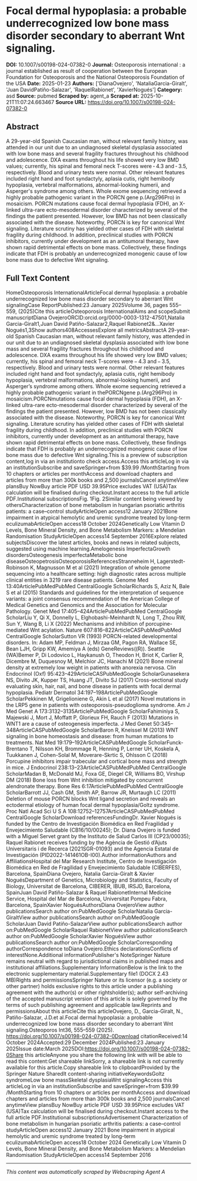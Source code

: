 # Focal dermal hypoplasia: a probable underrecognized low bone mass disorder secondary to aberrant Wnt signaling.

**DOI:** 10.1007/s00198-024-07382-0
**Journal:** Osteoporosis international : a journal established as result of cooperation between the European Foundation for Osteoporosis and the National Osteoporosis Foundation of the USA
**Date:** 2025-01-23
**Authors:** ['DianaOvejero', 'NataliaGarcia-Giralt', 'Juan DavidPatiño-Salazar', 'RaquelRabionet', 'XavierNogués']
**Category:** asd
**Source:** pubmed
**Scraped by:** agent_a
**Scraped at:** 2025-10-21T11:07:24.663467
**Source URL:** https://doi.org/10.1007/s00198-024-07382-0

## Abstract

A 29-year-old Spanish Caucasian man, without relevant family history, was attended in our unit due to an undiagnosed skeletal dysplasia associated with low bone mass and several fragility fractures throughout his childhood and adolescence. DXA exams throughout his life showed very low BMD values; currently, his spinal and femoral neck T-scores were - 4.3 and - 3.5, respectively. Blood and urinary tests were normal. Other relevant features included right hand and foot syndactyly, aplasia cutis, right hemibody hypoplasia, vertebral malformations, abnormal-looking humerii, and Asperger's syndrome among others. Whole exome sequencing retrieved a highly probable pathogenic variant in the PORCN gene p.(Arg296Pro) in mosaicism. PORCN mutations cause focal dermal hypoplasia (FDH), an X-linked ultra-rare ecto-mesodermal disorder characterized by several of the findings the patient presented. However, low BMD has not been classically associated with the disease. Noteworthy, PORCN is key for canonical Wnt signaling. Literature scrutiny has yielded other cases of FDH with skeletal fragility during childhood. In addition, preclinical studies with PORCN inhibitors, currently under development as an antitumoral therapy, have shown rapid detrimental effects on bone mass. Collectively, these findings indicate that FDH is probably an underrecognized monogenic cause of low bone mass due to defective Wnt signaling.

## Full Text Content

HomeOsteoporosis InternationalArticleFocal dermal hypoplasia: a probable underrecognized low bone mass disorder secondary to aberrant Wnt signalingCase ReportPublished:23 January 2025Volume 36, pages 555–559, (2025)Cite this articleOsteoporosis InternationalAims and scopeSubmit manuscriptDiana OvejeroORCID:orcid.org/0000-0003-1312-47501,Natalia Garcia-Giralt1,Juan David Patiño-Salazar2,Raquel Rabionet2&…Xavier Nogués1,3Show authors408AccessesExplore all metricsAbstractA 29-year-old Spanish Caucasian man, without relevant family history, was attended in our unit due to an undiagnosed skeletal dysplasia associated with low bone mass and several fragility fractures throughout his childhood and adolescence. DXA exams throughout his life showed very low BMD values; currently, his spinal and femoral neck T-scores were − 4.3 and − 3.5, respectively. Blood and urinary tests were normal. Other relevant features included right hand and foot syndactyly, aplasia cutis, right hemibody hypoplasia, vertebral malformations, abnormal-looking humerii, and Asperger’s syndrome among others. Whole exome sequencing retrieved a highly probable pathogenic variant in thePORCNgene p.(Arg296Pro) in mosaicism.PORCNmutations cause focal dermal hypoplasia (FDH), an X-linked ultra-rare ecto-mesodermal disorder characterized by several of the findings the patient presented. However, low BMD has not been classically associated with the disease. Noteworthy, PORCN is key for canonical Wnt signaling. Literature scrutiny has yielded other cases of FDH with skeletal fragility during childhood. In addition, preclinical studies with PORCN inhibitors, currently under development as an antitumoral therapy, have shown rapid detrimental effects on bone mass. Collectively, these findings indicate that FDH is probably an underrecognized monogenic cause of low bone mass due to defective Wnt signaling.This is a preview of subscription content,log in via an institutionto check access.Access this articleLog in via an institutionSubscribe and saveSpringer+from $39.99 /MonthStarting from 10 chapters or articles per monthAccess and download chapters and articles from more than 300k books and 2,500 journalsCancel anytimeView plansBuy NowBuy article PDF USD 39.95Price excludes VAT (USA)Tax calculation will be finalised during checkout.Instant access to the full article PDF.Institutional subscriptionsFig. 1Fig. 2Similar content being viewed by othersCharacterization of bone metabolism in hungarian psoriatic arthritis patients: a case–control studyArticleOpen access12 January 2021Bone impairment in atypical hemolytic and uremic syndrome treated by long-term eculizumabArticleOpen access18 October 2024Genetically Low Vitamin D Levels, Bone Mineral Density, and Bone Metabolism Markers: a Mendelian Randomisation StudyArticleOpen access14 September 2016Explore related subjectsDiscover the latest articles, books and news in related subjects, suggested using machine learning.Amelogenesis ImperfectaGrowth disordersOsteogenesis imperfectaMetabolic bone diseaseOsteopetrosisOsteoporosisReferencesStranneheim H, Lagerstedt-Robinson K, Magnusson M et al (2021) Integration of whole genome sequencing into a healthcare setting: high diagnostic rates across multiple clinical entities in 3219 rare disease patients. Genome Med 13:40ArticlePubMedPubMed CentralGoogle ScholarRichards S, Aziz N, Bale S et al (2015) Standards and guidelines for the interpretation of sequence variants: a joint consensus recommendation of the American College of Medical Genetics and Genomics and the Association for Molecular Pathology. Genet Med 17:405–424ArticlePubMedPubMed CentralGoogle ScholarLiu Y, Qi X, Donnelly L, Elghobashi-Meinhardt N, Long T, Zhou RW, Sun Y, Wang B, Li X (2022) Mechanisms and inhibition of porcupine-mediated Wnt acylation. Nature 607:816–822ArticleCASPubMedPubMed CentralGoogle ScholarSutton VR (1993) PORCN-related developmental disorders. In: Adam MP, Feldman J, Mirzaa GM, Pagon RA, Wallace SE, Bean LJH, Gripp KW, Amemiya A (eds) GeneReviews((R)). Seattle (WA)Bemer P, Di Lodovico L, Haykanush O, Theodon H, Briot K, Carlier R, Dicembre M, Duquesnoy M, Melchior JC, Hanachi M (2021) Bone mineral density at extremely low weight in patients with anorexia nervosa. Clin Endocrinol (Oxf) 95:423–429ArticleCASPubMedGoogle ScholarGunasekera NS, Divito JK, Kupper TS, Huang JT, Divito SJ (2017) Cross-sectional study evaluating skin, hair, nail, and bone disease in patients with focal dermal hypoplasia. Pediatr Dermatol 34:197–198ArticlePubMedGoogle ScholarPekkinen M, Grigelioniene G, Akin L et al (2017) Novel mutations in the LRP5 gene in patients with osteoporosis-pseudoglioma syndrome. Am J Med Genet A 173:3132–3135ArticlePubMedGoogle ScholarFahiminiya S, Majewski J, Mort J, Moffatt P, Glorieux FH, Rauch F (2013) Mutations in WNT1 are a cause of osteogenesis imperfecta. J Med Genet 50:345–348ArticleCASPubMedGoogle ScholarBaron R, Kneissel M (2013) WNT signaling in bone homeostasis and disease: from human mutations to treatments. Nat Med 19:179–192ArticleCASPubMedGoogle ScholarFunck-Brentano T, Nilsson KH, Brommage R, Henning P, Lerner UH, Koskela A, Tuukkanen J, Cohen-Solal M, Moverare-Skrtic S, Ohlsson C (2018) Porcupine inhibitors impair trabecular and cortical bone mass and strength in mice. J Endocrinol 238:13–23ArticleCASPubMedPubMed CentralGoogle ScholarMadan B, McDonald MJ, Foxa GE, Diegel CR, Williams BO, Virshup DM (2018) Bone loss from Wnt inhibition mitigated by concurrent alendronate therapy. Bone Res 6:17ArticlePubMedPubMed CentralGoogle ScholarBarrott JJ, Cash GM, Smith AP, Barrow JR, Murtaugh LC (2011) Deletion of mouse PORCN blocks Wnt ligand secretion and reveals an ectodermal etiology of human focal dermal hypoplasia/Goltz syndrome. Proc Natl Acad Sci U S A 108:12752–12757ArticleCASPubMedPubMed CentralGoogle ScholarDownload referencesFundingDr. Xavier Nogués is funded by the Centro de Investigación Biomédica en Red Fragilidad y Envejecimiento Saludable (CB16/10/00245); Dr. Diana Ovejero is funded with a Miguel Servet grant by the Instituto de Salud Carlos III (CP23/00035); Raquel Rabionet receives funding by the Agència de Gestió d’Ajuts Universitaris i de Recerca (2021SGR-01093) and the Agencia Estatal de Investigación (PID2022-141461OB-I00).Author informationAuthors and AffiliationsHospital del Mar Research Institute, Centro de Investigación Biomédica en Red de Fragilidad y Envejecimiento Saludable (CIBERFES), Barcelona, SpainDiana Ovejero, Natalia Garcia-Giralt & Xavier NoguésDepartment of Genetics, Microbiology and Statistics, Faculty of Biology, Universitat de Barcelona, CIBERER, IBUB, IRSJD, Barcelona, SpainJuan David Patiño-Salazar & Raquel RabionetInternal Medicine Service, Hospital del Mar de Barcelona, Universitat Pompeu Fabra, Barcelona, SpainXavier NoguésAuthorsDiana OvejeroView author publicationsSearch author on:PubMedGoogle ScholarNatalia Garcia-GiraltView author publicationsSearch author on:PubMedGoogle ScholarJuan David Patiño-SalazarView author publicationsSearch author on:PubMedGoogle ScholarRaquel RabionetView author publicationsSearch author on:PubMedGoogle ScholarXavier NoguésView author publicationsSearch author on:PubMedGoogle ScholarCorresponding authorCorrespondence toDiana Ovejero.Ethics declarationsConflicts of interestNone.Additional informationPublisher's NoteSpringer Nature remains neutral with regard to jurisdictional claims in published maps and institutional affiliations.Supplementary InformationBelow is the link to the electronic supplementary material.Supplementary file1 (DOCX 2.43 MB)Rights and permissionsSpringer Nature or its licensor (e.g. a society or other partner) holds exclusive rights to this article under a publishing agreement with the author(s) or other rightsholder(s); author self-archiving of the accepted manuscript version of this article is solely governed by the terms of such publishing agreement and applicable law.Reprints and permissionsAbout this articleCite this articleOvejero, D., Garcia-Giralt, N., Patiño-Salazar, J.D.et al.Focal dermal hypoplasia: a probable underrecognized low bone mass disorder secondary to aberrant Wnt signaling.Osteoporos Int36, 555–559 (2025). https://doi.org/10.1007/s00198-024-07382-0Download citationReceived:14 October 2024Accepted:29 December 2024Published:23 January 2025Issue date:March 2025DOI:https://doi.org/10.1007/s00198-024-07382-0Share this articleAnyone you share the following link with will be able to read this content:Get shareable linkSorry, a shareable link is not currently available for this article.Copy shareable link to clipboardProvided by the Springer Nature SharedIt content-sharing initiativeKeywordsGoltz syndromeLow bone massSkeletal dysplasiaWnt signalingAccess this articleLog in via an institutionSubscribe and saveSpringer+from $39.99 /MonthStarting from 10 chapters or articles per monthAccess and download chapters and articles from more than 300k books and 2,500 journalsCancel anytimeView plansBuy NowBuy article PDF USD 39.95Price excludes VAT (USA)Tax calculation will be finalised during checkout.Instant access to the full article PDF.Institutional subscriptionsAdvertisement Characterization of bone metabolism in hungarian psoriatic arthritis patients: a case–control studyArticleOpen access12 January 2021 Bone impairment in atypical hemolytic and uremic syndrome treated by long-term eculizumabArticleOpen access18 October 2024 Genetically Low Vitamin D Levels, Bone Mineral Density, and Bone Metabolism Markers: a Mendelian Randomisation StudyArticleOpen access14 September 2016

---
*This content was automatically scraped by Webscraping Agent A*

